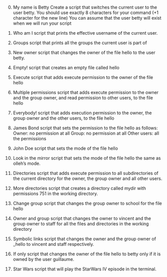 0. My name is Betty
Create a script that switches the current user to the user betty.
You should use exactly 8 characters for your command (+1 character for the new line)
You can assume that the user betty will exist when we will run your script

1. Who am I
script that prints the effective username of the current user.

2. Groups
script that prints all the groups the current user is part of

3. New owner
script that changes the owner of the file hello to the user betty.

4.  Empty!
script that creates an empty file called hello

5. Execute
script that adds execute permission to the owner of the file hello

6. Multiple permissions
script that adds execute permission to the owner and the group owner, and read permission to other users, to the file hello

7. Everybody!
 script that adds execution permission to the owner, the group owner and the other users, to the file hello

8. James Bond
script that sets the permission to the file hello as follows:
Owner: no permission at all
Group: no permission at all
Other users: all the permissions

9. John Doe
script that sets the mode of the file hello

10. Look in the mirror
script that sets the mode of the file hello the same as olleh’s mode.

11. Directories
script that adds execute permission to all subdirectories of the current directory for the owner, the group owner and all other users.

12. More directories
script that creates a directory called mydir with permissions 751 in the working directory.

13. Change group
script that changes the group owner to school for the file hello

14. Owner and group
script that changes the owner to vincent and the group owner to staff for all the files and directories in the working directory

15. Symbolic links
script that changes the owner and the group owner of _hello to vincent and staff respectively.

16. If only
script that changes the owner of the file hello to betty only if it is owned by the user guillaume.

17. Star Wars
script that will play the StarWars IV episode in the terminal.
